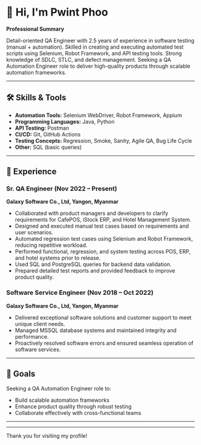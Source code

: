 # 👋 Hi, I'm Pwint Phoo

**Professional Summary**

Detail-oriented QA Engineer with 2.5 years of experience in software testing (manual + automation). Skilled in creating and executing automated test scripts using Selenium, Robot Framework, and API testing tools. Strong knowledge of SDLC, STLC, and defect management. Seeking a QA Automation Engineer role to deliver high-quality products through scalable automation frameworks.

---

## 🛠️ Skills & Tools

- **Automation Tools:** Selenium WebDriver, Robot Framework, Appium  
- **Programming Languages:** Java, Python  
- **API Testing:** Postman  
- **CI/CD:** Git, GitHub Actions  
- **Testing Concepts:** Regression, Smoke, Sanity, Agile QA, Bug Life Cycle  
- **Other:** SQL (basic queries)

---

## 💼 Experience

### Sr. QA Engineer (Nov 2022 – Present)  
**Galaxy Software Co., Ltd, Yangon, Myanmar**
- Collaborated with product managers and developers to clarify requirements for CafePOS, iStock ERP, and Hotel Management System.
- Designed and executed manual test cases based on requirements and user scenarios.
- Automated regression test cases using Selenium and Robot Framework, reducing repetitive workload.
- Performed functional, regression, and system testing across POS, ERP, and hotel systems prior to release.
- Used SQL and PostgreSQL queries for backend data validation.
- Prepared detailed test reports and provided feedback to improve product quality.

### Software Service Engineer (Nov 2018 – Oct 2022)  
**Galaxy Software Co., Ltd, Yangon, Myanmar**
- Delivered exceptional software solutions and customer support to meet unique client needs.
- Managed MSSQL database systems and maintained integrity and performance.
- Proactively resolved software errors and ensured seamless operation of software services.

---

## 🚀 Goals

Seeking a QA Automation Engineer role to:
- Build scalable automation frameworks
- Enhance product quality through robust testing
- Collaborate effectively with cross-functional teams

---

<!-- Optionally add social/contact links below if you change your mind! -->
<!--
## 📫 Connect with Me

- [LinkedIn](#)
- [Portfolio](#)
- [Email](mailto:your.email@example.com)
-->

---

Thank you for visiting my profile!
